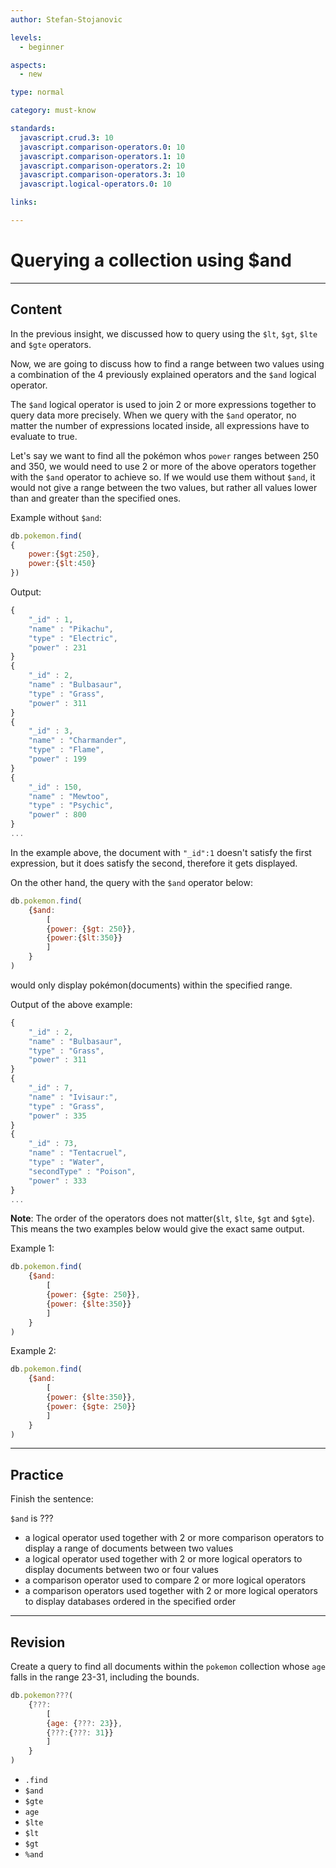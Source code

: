```yaml
---
author: Stefan-Stojanovic

levels:
  - beginner

aspects:
  - new

type: normal

category: must-know

standards:
  javascript.crud.3: 10
  javascript.comparison-operators.0: 10
  javascript.comparison-operators.1: 10
  javascript.comparison-operators.2: 10
  javascript.comparison-operators.3: 10
  javascript.logical-operators.0: 10

links:

---
```

# Querying a collection using $and
---
## Content

In the previous insight, we discussed how to query using the `$lt`, `$gt`, `$lte` and `$gte` operators.

Now, we are going to discuss how to find a range between two values using a combination of the 4 previously explained operators and the `$and` logical operator.

The `$and` logical operator is used to join 2 or more expressions together to query data more precisely. When we query with the `$and` operator, no matter the number of expressions located inside, all expressions have to evaluate to true.

Let's say we want to find all the pokémon whos `power` ranges between 250 and 350, we would need to use 2 or more of the above operators together with the `$and` operator to achieve so. If we would use them without `$and`, it would not give a range between the two values, but rather all values lower than and greater than the specified ones.

Example without `$and`:
```javascript
db.pokemon.find(
{
    power:{$gt:250},
    power:{$lt:450}
})
```
Output:
```javascript
{
    "_id" : 1,
    "name" : "Pikachu",
    "type" : "Electric",
    "power" : 231
}
{
    "_id" : 2,
    "name" : "Bulbasaur",
    "type" : "Grass",
    "power" : 311
}
{
    "_id" : 3,
    "name" : "Charmander",
    "type" : "Flame",
    "power" : 199
}
{
    "_id" : 150,
    "name" : "Mewtoo",
    "type" : "Psychic",
    "power" : 800
}
...
```
In the example above, the document with `"_id":1` doesn't satisfy the first expression, but it does satisfy the second, therefore it gets displayed.

On the other hand, the query with the `$and` operator below:
```javascript
db.pokemon.find(
    {$and:
        [
        {power: {$gt: 250}},
        {power:{$lt:350}}
        ]
    }
)
```
would only display pokémon(documents) within the specified range.

Output of the above example:
```javascript
{
    "_id" : 2,
    "name" : "Bulbasaur",
    "type" : "Grass",
    "power" : 311
}
{
    "_id" : 7,
    "name" : "Ivisaur:",
    "type" : "Grass",
    "power" : 335
}
{
    "_id" : 73,
    "name" : "Tentacruel",
    "type" : "Water",
    "secondType" : "Poison",
    "power" : 333
}
...
```

**Note**: The order of the operators does not matter(`$lt`, `$lte`, `$gt` and `$gte`). This means the two examples below would give the exact same output.

Example 1:
```javascript
db.pokemon.find(
    {$and:
        [
        {power: {$gte: 250}},
        {power: {$lte:350}}
        ]
    }
)
```
Example 2:
```javascript
db.pokemon.find(
    {$and:
        [
        {power: {$lte:350}},
        {power: {$gte: 250}}
        ]
    }
)
```

---
## Practice

Finish the sentence:

`$and` is ???

* a logical operator used together with 2 or more comparison operators to display a range of documents between two values
* a logical operator used together with 2 or more logical operators to display documents between two or four values
* a comparison operator used to compare 2 or more logical operators
* a comparison operators used together with 2 or more logical operators to display databases ordered in the specified order

---
## Revision

Create a query to find all documents within the `pokemon` collection whose `age` falls in the range 23-31, including the bounds.

```javascript
db.pokemon???(
    {???:
        [
        {age: {???: 23}},
        {???:{???: 31}}
        ]
    }
)
```

* `.find`
* `$and`
* `$gte`
* `age`
* `$lte`
* `$lt`
* `$gt`
* `%and`
